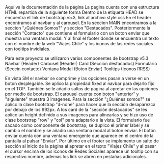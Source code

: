 Aquí va la documentación de la página
La pagina cuenta con una estructura HTML repartida de la siguiente forma
Dentro de la etiqueta HEAD se encuentra el link de bootstrap v5.3, link al archivo style.css
En el header encontramos al navbar y al carousel.
En la seccion MAIN encontramos a la seccion "¿Quiénes Somos?" y seccion "Destacados".
Posteriormente la sección "Contacto" que contiene el formulario con un boton enviar que muestra una ventana modal.
Y al final el footer donde se encuentra un texto con el nombre de la web "Viajes Chile" y los iconos de las redes sociales con tooltips invidiales.

Para este proyecto se utilizaron varios componentes de bootstrap v5.3
Navbar (Header)
Carousel (Header)
Card (Sección destacados)
Formulario (Seccin contacto)
Ventana Modal (Boton Enviar)
Tooltips (Iconos RRSS)

En vista SM el navbar se comprime y las opciones pasan a verse en un boton desplegable. Se aplico la propiedad fixed al navbar para dejarlo fijo en el TOP. También se le añadio saltos de pagina al apretar en las opciones por medio de bootstrap.
El carousel cuenta con boton "anterior" y "siguiente" muestra 3 imagenes.
Para la sección "¿Quiénes somos?" se aplico la clase bootstrap "d-none" para hacer que la sección desaparezca por debajo de los 992px.
A los card de la "sección destacados" se les aplico un height definido a sus imagenes para alinearlas y se hizo uso de clase bootstrap "row" y "col" para adaptarlo a la vista.
El formulario fue sacado como componente de bootstrap, se duplico el primer label y se cambio el nombre y se añadio una ventana modal al boton enviar.
El botón enviar cuenta con una ventana emergente que aparece en el centro de la pantalla al pulsar "Enviar".
Por último en el footer se implemento un salto de sección al inicio de la página al apretar en el texto "Viajes Chile" y al pasar el cursor encima de los iconos de Redes Sociales aparece un tooltip con su respectivo nombre, ademas los link se abren en pestañas adicionales.
